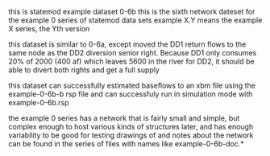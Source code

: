 this is statemod example dataset 0-6b
this is the sixth network dateset for the example 0 series
  of statemod data sets
example X.Y means the example X series, the Yth version

this dataset is similar to 0-6a, except moved the DD1 return flows to
the same node as the DD2 diversion senior right.  Because DD1 only consumes
20% of 2000 (400 af) which leaves 5600 in the river for DD2, it should be
able to divert both rights and get a full supply

this dataset can successfully estimated baseflows to an xbm file
using the example-0-6b-b rsp file
and can successfuly run in simulation mode with example-0-6b.rsp

the example 0 series has a network that is fairly small and simple,
  but complex enough to host various kinds of structures later,
  and has enough variability to be good for testing
drawings of and notes about the network can be found in the series
  of files with names like example-0-6b-doc.*

